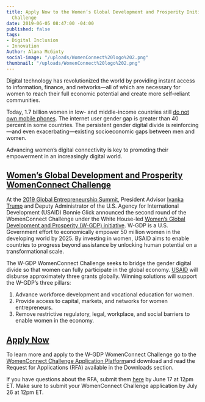 ```yaml
---
title: Apply Now to the Women’s Global Development and Prosperity Initiative WomenConnect
  Challenge
date: 2019-06-05 08:47:00 -04:00
published: false
tags:
- Digital Inclusion
- Innovation
Author: Alana McGinty
social-image: "/uploads/WomenConnect%20logo%202.png"
thumbnail: "/uploads/WomenConnect%20logo%202.png"
---
```


Digital technology has revolutionized the world by providing instant access to information, finance, and networks—all of which are necessary for women to reach their full economic potential and create more self-reliant communities.

Today, 1.7 billion women in low- and middle-income countries still [do not own mobile phones](https://www.gsma.com/mobilefordevelopment/wp-content/uploads/2018/04/GSMA_The_Mobile_Gender_Gap_Report_2018_32pp_WEBv7.pdf). The internet user gender gap is greater than 40 percent in some countries. The persistent gender digital divide is reinforcing—and even exacerbating—existing socioeconomic gaps between men and women.

Advancing women’s digital connectivity is key to promoting their empowerment in an increasingly digital world.

<!--more-->

## [Women’s Global Development and Prosperity WomenConnect Challenge](https://www.womenconnectchallenge.org/)

At the [2019 Global Entrepreneurship Summit](https://www.ges2019.org/), President Advisor [Ivanka Trump](https://www.youtube.com/watch?v=M00bRgV1kOA) and Deputy Administrator of the U.S. Agency for International Development (USAID) Bonnie Glick announced the second round of the WomenConnect Challenge under the White House-led [Women’s Global Development and Prosperity (W-GDP) initiative](https://www.whitehouse.gov/wgdp/). W-GDP is a U.S. Government effort to economically empower 50 million women in the developing world by 2025. By investing in women, USAID aims to enable countries to progress beyond assistance by unlocking human potential on a transformational scale.

The W-GDP WomenConnect Challenge seeks to bridge the gender digital divide so that women can fully participate in the global economy. [USAID](https://www.usaid.gov/wcc) will disburse approximately three grants globally. Winning solutions will support the W-GDP’s three pillars:

1. Advance workforce development and vocational education for women.
2. Provide access to capital, markets, and networks for women entrepreneurs.
3. Remove restrictive regulatory, legal, workplace, and social barriers to enable women in the economy.

## [Apply Now](https://app.reviewr.com/s1/site/WomenConnectChallenge19)

To learn more and apply to the W-GDP WomenConnect Challenge go to the  [WomenConnect Challenge Application Platform](https://app.reviewr.com/s1/site/WomenConnectChallenge19)and download and read the Request for Applications (RFA) available in the Downloads section.

If you have questions about the RFA, submit them [here](https://docs.google.com/forms/d/e/1FAIpQLSdVGepAww9C_HfE-7YsNEKW1LR4-IvqGEKROEzWTgyR2Leseg/viewform) by June 17 at 12pm ET. Make sure to submit your WomenConnect Challenge application by July 26 at 12pm ET.
